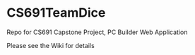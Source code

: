 # CS691TeamDice
Repo for CS691 Capstone Project, PC Builder Web Application

Please see the Wiki for details
